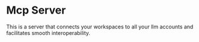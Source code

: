 # Mcp Server
This is a server that connects your workspaces to all your llm accounts and facilitates smooth interoperability.
